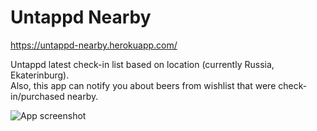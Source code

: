 # Untappd Nearby
https://untappd-nearby.herokuapp.com/  
  
Untappd latest check-in list based on location (currently Russia, Ekaterinburg).  
Also, this app can notify you about beers from wishlist that were check-in/purchased nearby.
  
![App screenshot](https://i.imgur.com/whaFnKH.png)

